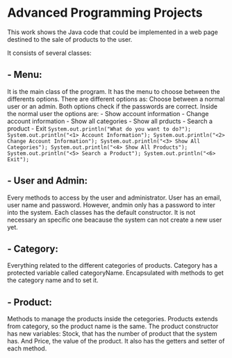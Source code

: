 # Advanced Programming Projects

This work shows the Java code that could be implemented in a web page destined to the sale of products to the user.

It consists of several classes:
## - Menu:
  It is the main class of the program. It has the menu to choose between the differents options.
  There are different options as:
  Choose between a normal user or an admin. Both options check if the passwords are correct. Inside the normal user the options are:
    - Show account information
    - Change account information
    - Show all categories
    - Show all prducts
    - Search a product
    - Exit
    ```
    				System.out.println("What do you want to do?");
					System.out.println("<1> Account Information");
					System.out.println("<2> Change Account Information");
					System.out.println("<3> Show All Categories");
					System.out.println("<4> Show All Products");
					System.out.println("<5> Search a Product");
					System.out.println("<6> Exit");
    ```
    
    
## - User and Admin:
  Every methods to access by the user and administrator.
  User has an email, user name and password. However, andmin only has a password to inter into the system.
  Each classes has the default constructor. It is not necessary an specific one beacause the system can not create a new user yet.
## - Category:
  Everything related to the different categories of products.
  Category has a protected variable called categoryName. Encapsulated with methods to get the category name and to set it.
## - Product:
  Methods to manage the products inside the cetegories.
  Products extends from category, so the product name is the same.
  The product constructor has new variables: Stock, that has the number of product that the system has. And Price, the value of the product.
  It also has the getters and setter of each method.
